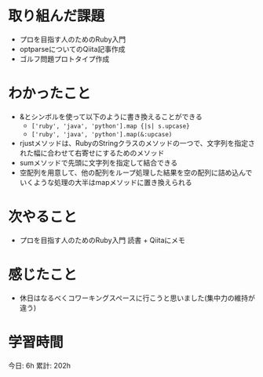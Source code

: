 # 取り組んだ課題 
+ プロを目指す人のためのRuby入門
+ optparseについてのQiita記事作成
+ ゴルフ問題プロトタイプ作成
# わかったこと   
+ &とシンボルを使って以下のように書き換えることができる
    + `['ruby', 'java', 'python'].map {|s| s.upcase}`
    + `['ruby', 'java', 'python'].map(&:upcase)`
+ rjustメソッドは、RubyのStringクラスのメソッドの一つで、文字列を指定された幅に合わせて右寄せにするためのメソッド
+ sumメソッドで先頭に文字列を指定して結合できる
+ 空配列を用意して、他の配列をループ処理した結果を空の配列に詰め込んでいくような処理の大半はmapメソッドに置き換えられる
# 次やること
+ プロを目指す人のためのRuby入門 読書 + Qiitaにメモ
# 感じたこと
+ 休日はなるべくコワーキングスペースに行こうと思いました(集中力の維持が違う)
# 学習時間  
今日: 6h 
累計: 202h 

